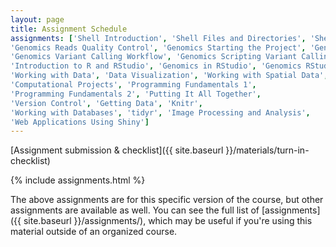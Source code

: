 ```yaml
---
layout: page
title: Assignment Schedule
assignments: ['Shell Introduction', 'Shell Files and Directories', 'Shell Pipes and Filters', 'Introduction to Loops', 'Genomics Shell Intro',
'Genomics Reads Quality Control', 'Genomics Starting the Project', 'Genomics First Assembly', 'Genomics Advanced Shell', 'Genomics Read Quality Trimming',
'Genomics Variant Calling Workflow', 'Genomics Scripting Variant Calling', 
'Introduction to R and RStudio', 'Genomics in RStudio', 'Genomics RStudio dplyr', 
'Working with Data', 'Data Visualization', 'Working with Spatial Data',
'Computational Projects', 'Programming Fundamentals 1',
'Programming Fundamentals 2', 'Putting It All Together',
'Version Control', 'Getting Data', 'Knitr',
'Working with Databases', 'tidyr', 'Image Processing and Analysis',
'Web Applications Using Shiny']
---
```


[Assignment submission & checklist]({{ site.baseurl }}/materials/turn-in-checklist)

{% include assignments.html %}

The above assignments are for this specific version of the course, but other
assignments are available as well. You can see the full list of
[assignments]({{ site.baseurl }}/assignments/), which may be useful if you're using this material
outside of an organized course.

<!-- Schedule Management
- Update the `assignments:` list with `title:` from `assignments/` files. 
- Add 'Template' to `assignments:` to view the course template from `docs/`. 
- The remaining content should be left AS IS.
-->
